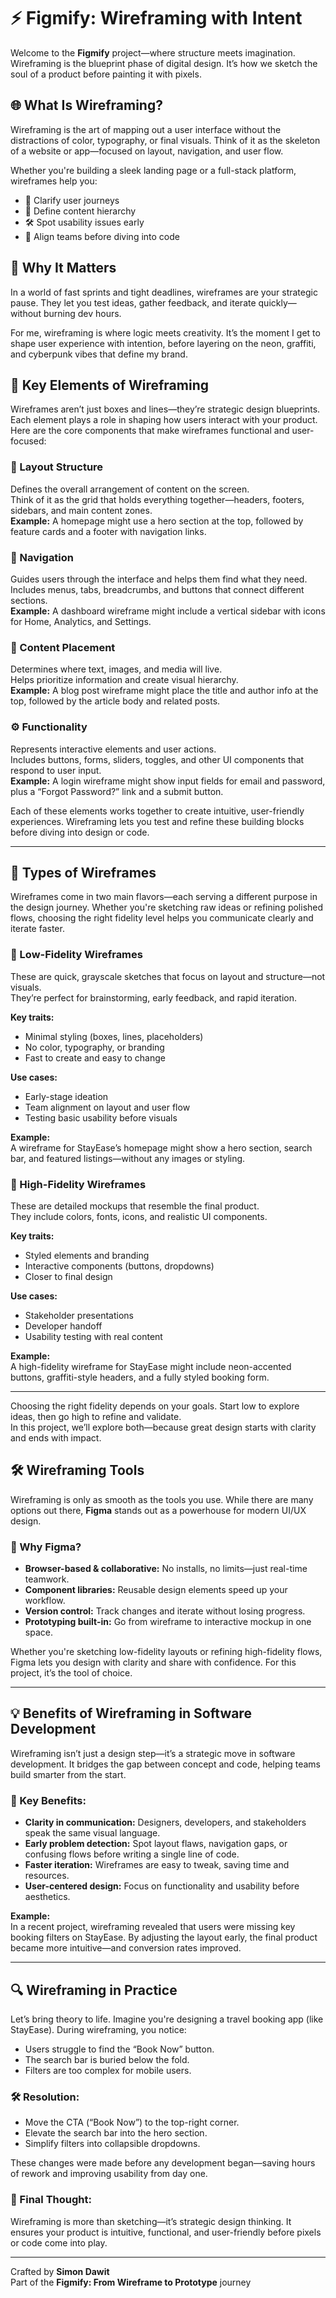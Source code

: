 # ⚡️ Figmify: Wireframing with Intent

Welcome to the **Figmify** project—where structure meets imagination.  
Wireframing is the blueprint phase of digital design. It’s how we sketch the soul of a product before painting it with pixels.

## 🌐 What Is Wireframing?

Wireframing is the art of mapping out a user interface without the distractions of color, typography, or final visuals. Think of it as the skeleton of a website or app—focused on layout, navigation, and user flow.

Whether you're building a sleek landing page or a full-stack platform, wireframes help you:
- 🧭 Clarify user journeys
- 🧱 Define content hierarchy
- 🛠️ Spot usability issues early
- 🤝 Align teams before diving into code

## 🚀 Why It Matters

In a world of fast sprints and tight deadlines, wireframes are your strategic pause. They let you test ideas, gather feedback, and iterate quickly—without burning dev hours.

For me, wireframing is where logic meets creativity. It’s the moment I get to shape user experience with intention, before layering on the neon, graffiti, and cyberpunk vibes that define my brand.

## 🧩 Key Elements of Wireframing

Wireframes aren’t just boxes and lines—they’re strategic design blueprints. Each element plays a role in shaping how users interact with your product. Here are the core components that make wireframes functional and user-focused:

### 🧱 Layout Structure
Defines the overall arrangement of content on the screen.  
Think of it as the grid that holds everything together—headers, footers, sidebars, and main content zones.  
**Example:** A homepage might use a hero section at the top, followed by feature cards and a footer with navigation links.

### 🧭 Navigation
Guides users through the interface and helps them find what they need.  
Includes menus, tabs, breadcrumbs, and buttons that connect different sections.  
**Example:** A dashboard wireframe might include a vertical sidebar with icons for Home, Analytics, and Settings.

### 📝 Content Placement
Determines where text, images, and media will live.  
Helps prioritize information and create visual hierarchy.  
**Example:** A blog post wireframe might place the title and author info at the top, followed by the article body and related posts.

### ⚙️ Functionality
Represents interactive elements and user actions.  
Includes buttons, forms, sliders, toggles, and other UI components that respond to user input.  
**Example:** A login wireframe might show input fields for email and password, plus a “Forgot Password?” link and a submit button.

Each of these elements works together to create intuitive, user-friendly experiences. Wireframing lets you test and refine these building blocks before diving into design or code.

---

## 🧬 Types of Wireframes

Wireframes come in two main flavors—each serving a different purpose in the design journey. Whether you're sketching raw ideas or refining polished flows, choosing the right fidelity level helps you communicate clearly and iterate faster.

### 🧊 Low-Fidelity Wireframes

These are quick, grayscale sketches that focus on layout and structure—not visuals.  
They’re perfect for brainstorming, early feedback, and rapid iteration.

**Key traits:**
- Minimal styling (boxes, lines, placeholders)
- No color, typography, or branding
- Fast to create and easy to change

**Use cases:**
- Early-stage ideation
- Team alignment on layout and user flow
- Testing basic usability before visuals

**Example:**  
A wireframe for StayEase’s homepage might show a hero section, search bar, and featured listings—without any images or styling.

### 🔬 High-Fidelity Wireframes

These are detailed mockups that resemble the final product.  
They include colors, fonts, icons, and realistic UI components.

**Key traits:**
- Styled elements and branding
- Interactive components (buttons, dropdowns)
- Closer to final design

**Use cases:**
- Stakeholder presentations
- Developer handoff
- Usability testing with real content

**Example:**  
A high-fidelity wireframe for StayEase might include neon-accented buttons, graffiti-style headers, and a fully styled booking form.

---

Choosing the right fidelity depends on your goals. Start low to explore ideas, then go high to refine and validate.  
In this project, we’ll explore both—because great design starts with clarity and ends with impact.

## 🛠️ Wireframing Tools

Wireframing is only as smooth as the tools you use. While there are many options out there, **Figma** stands out as a powerhouse for modern UI/UX design.

### 🔧 Why Figma?

- **Browser-based & collaborative:** No installs, no limits—just real-time teamwork.
- **Component libraries:** Reusable design elements speed up your workflow.
- **Version control:** Track changes and iterate without losing progress.
- **Prototyping built-in:** Go from wireframe to interactive mockup in one space.

Whether you're sketching low-fidelity layouts or refining high-fidelity flows, Figma lets you design with clarity and share with confidence. For this project, it’s the tool of choice.

---

## 💡 Benefits of Wireframing in Software Development

Wireframing isn’t just a design step—it’s a strategic move in software development. It bridges the gap between concept and code, helping teams build smarter from the start.

### 🧠 Key Benefits:

- **Clarity in communication:** Designers, developers, and stakeholders speak the same visual language.
- **Early problem detection:** Spot layout flaws, navigation gaps, or confusing flows before writing a single line of code.
- **Faster iteration:** Wireframes are easy to tweak, saving time and resources.
- **User-centered design:** Focus on functionality and usability before aesthetics.

**Example:**  
In a recent project, wireframing revealed that users were missing key booking filters on StayEase. By adjusting the layout early, the final product became more intuitive—and conversion rates improved.

---

## 🔍 Wireframing in Practice

Let’s bring theory to life. Imagine you're designing a travel booking app (like StayEase). During wireframing, you notice:

- Users struggle to find the “Book Now” button.
- The search bar is buried below the fold.
- Filters are too complex for mobile users.

### 🛠️ Resolution:

- Move the CTA (“Book Now”) to the top-right corner.
- Elevate the search bar into the hero section.
- Simplify filters into collapsible dropdowns.

These changes were made before any development began—saving hours of rework and improving usability from day one.

### 🧭 Final Thought:

Wireframing is more than sketching—it’s strategic design thinking. It ensures your product is intuitive, functional, and user-friendly before pixels or code come into play.


---

Crafted by **Simon Dawit**    
Part of the **Figmify: From Wireframe to Prototype** journey
